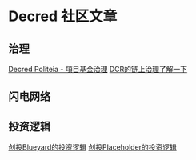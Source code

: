 # Decred 社区文章

## 治理

[Decred Politeia - 項目基金治理](chapter_04/README.md)
[DCR的链上治理了解一下](chapter_07/Learn_about_decred_governance.md)

## 闪电网络


## 投资逻辑

[创投Blueyard的投资逻辑](chapter_07/Blueyard.md)
[创投Placeholder的投资逻辑](chapter_07/Placeholder.md)

